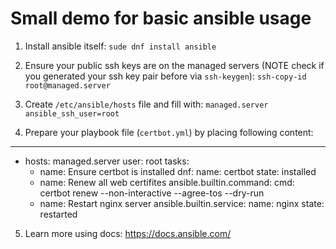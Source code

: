 # Small demo for basic ansible usage

1. Install ansible itself:
`sude dnf install ansible`

2. Ensure your public ssh keys are on the managed servers (NOTE check if you generated your ssh key pair before via `ssh-keygen`):
`ssh-copy-id root@managed.server`

3. Create `/etc/ansible/hosts` file and fill with:
`managed.server ansible_ssh_user=root`

4. Prepare your playbook file (`certbot.yml`) by placing following content:
---
- hosts: managed.server
  user: root
  tasks:
  - name: Ensure certbot is installed
    dnf: 
      name: certbot 
      state: installed
  - name: Renew all web certifites
    ansible.builtin.command:
      cmd: certbot renew --non-interactive --agree-tos --dry-run
  - name: Restart nginx server
    ansible.builtin.service:
      name: nginx 
      state: restarted

5. Learn more using docs: https://docs.ansible.com/
